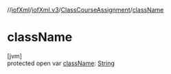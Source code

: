 //[iofXml](../../../index.md)/[iofXml.v3](../index.md)/[ClassCourseAssignment](index.md)/[className](class-name.md)

# className

[jvm]\
protected open var [className](class-name.md): [String](https://docs.oracle.com/javase/8/docs/api/java/lang/String.html)
